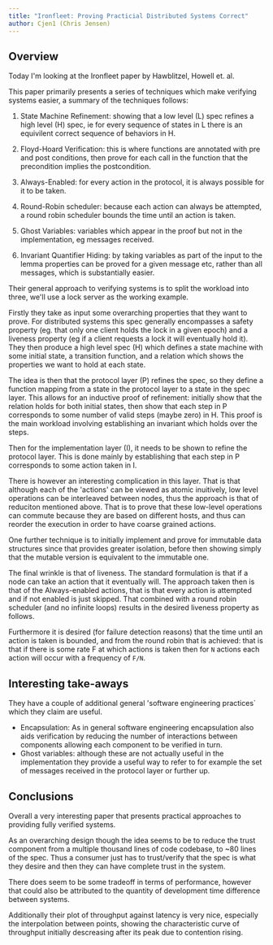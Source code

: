 ```yaml
---
title: "Ironfleet: Proving Practicial Distributed Systems Correct"
author: Cjen1 (Chris Jensen)
---
```


## Overview

Today I'm looking at the Ironfleet paper by Hawblitzel, Howell et. al.

This paper primarily presents a series of techniques which make verifying systems easier, a summary of the techniques follows:

1. State Machine Refinement: showing that a low level (L) spec refines a high level (H) spec, ie for every sequence of states in L there is an equivilent correct sequence of behaviors in H.

2. Floyd-Hoard Verification: this is where functions are annotated with pre and post conditions, then prove for each call in the function that the precondition implies the postcondition.

3. Always-Enabled: for every action in the protocol, it is always possible for it to be taken.

4. Round-Robin scheduler: because each action can always be attempted, a round robin scheduler bounds the time until an action is taken.

5. Ghost Variables: variables which appear in the proof but not in the implementation, eg messages received.

6. Invariant Quantifier Hiding: by taking variables as part of the input to the lemma properties can be proved for a given message etc, rather than all messages, which is substantially easier.

Their general approach to verifying systems is to split the workload into three, we'll use a lock server as the working example.

Firstly they take as input some overarching properties that they want to prove. 
For distributed systems this spec generally encompasses a safety property (eg. that only one client holds the lock in a given epoch) and a liveness property (eg if a client requests a lock it will eventually hold it).
They then produce a high level spec (H) which defines a state machine with some initial state, a transition function, and a relation which shows the properties we want to hold at each state.

The idea is then that the protocol layer (P) refines the spec, so they define a function mapping from a state in the protocol layer to a state in the spec layer. This allows for an inductive proof of refinement: initially show that the relation holds for both initial states, then show that each step in P corresponds to some number of valid steps (maybe zero) in H.
This proof is the main workload involving establishing an invariant which holds over the steps.

Then for the implementation layer (I), it needs to be shown to refine the protocol layer. This is done mainly by establishing that each step in P corresponds to some action taken in I. 

There is however an interesting complication in this layer.
That is that although each of the 'actions' can be viewed as atomic inuitively, low level operations can be interleaved between nodes, thus the approach is that of reduciton mentioned above.
That is to prove that these low-level operations can commute because they are based on different hosts, and thus can reorder the execution in order to have coarse grained actions.

One further technique is to initially implement and prove for immutable data structures since that provides greater isolation, before then showing simply that the mutable version is equivalent to the immutable one.

The final wrinkle is that of liveness.
The standard formulation is that if a node can take an action that it eventually will.
The approach taken then is that of the Always-enabled actions, that is that every action is attempted and if not enabled is just skipped. 
That combined with a round robin scheduler (and no infinite loops) results in the desired liveness property as follows.

Furthermore it is desired (for failure detection reasons) that the time until an action is taken is bounded, and from the round robin that is achieved: that is that if there is some rate F at which actions is taken then for `N` actions each action will occur with a frequency of `F/N`.

## Interesting take-aways
They have a couple of additional general 'software engineering practices` which they claim are useful.

* Encapsulation: As in general software engineering encapsulation also aids verification by reducing the number of interactions between components allowing each component to be verified in turn.
* Ghost variables: although these are not actually useful in the implementation they provide a useful way to refer to for example the set of messages received in the protocol layer or further up.

## Conclusions
Overall a very interesting paper that presents practical approaches to providing fully verified systems.

As an overarching design though the idea seems to be to reduce the trust component from a multiple thousand lines of code codebase, to ~80 lines of the spec. Thus a consumer just has to trust/verify that the spec is what they desire and then they can have complete trust in the system.

There does seem to be some tradeoff in terms of performance, however that could also be attributed to the quantity of development time difference between systems.

Additionally their plot of throughput against latency is very nice, especially the interpolation between points, showing the characteristic curve of throughput initially descreasing after its peak due to contention rising.

